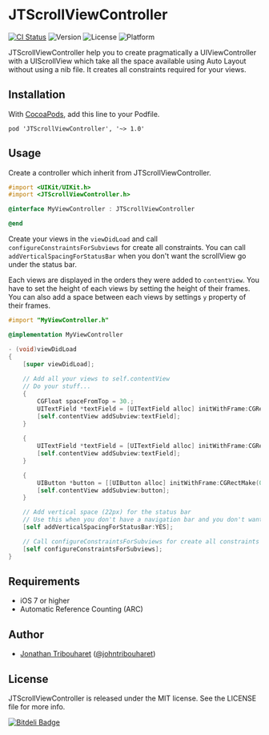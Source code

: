 # JTScrollViewController

[![CI Status](http://img.shields.io/travis/jonathantribouharet/JTScrollViewController.svg)](https://travis-ci.org/jonathantribouharet/JTScrollViewController)
![Version](https://img.shields.io/cocoapods/v/JTScrollViewController.svg)
![License](https://img.shields.io/cocoapods/l/JTScrollViewController.svg)
![Platform](https://img.shields.io/cocoapods/p/JTScrollViewController.svg)

JTScrollViewController help you to create pragmatically a UIViewController with a UIScrollView which take all the space available using Auto Layout without using a nib file.
It creates all constraints required for your views.

## Installation

With [CocoaPods](http://cocoapods.org/), add this line to your Podfile.

	pod 'JTScrollViewController', '~> 1.0'


## Usage

Create a controller which inherit from JTScrollViewController.
```objective-c
#import <UIKit/UIKit.h>
#import <JTScrollViewController.h>

@interface MyViewController : JTScrollViewController

@end
```

Create your views in the `viewDidLoad` and call `configureConstraintsForSubviews` for create all constraints.
You can call `addVerticalSpacingForStatusBar` when you don't want the scrollView go under the status bar.

Each views are displayed in the orders they were added to `contentView`.
You have to set the height of each views by setting the height of their frames.
You can also add a space between each views by settings `y` property of their frames. 

```objective-c
#import "MyViewController.h"

@implementation MyViewController

- (void)viewDidLoad
{
    [super viewDidLoad];
    
    // Add all your views to self.contentView
    // Do your stuff...
    {
        CGFloat spaceFromTop = 30.;
        UITextField *textField = [UITextField alloc] initWithFrame:CGRectMake(0, spaceFromTop, 0, 45)];
        [self.contentView addSubview:textField];
    }
    
    {
        UITextField *textField = [UITextField alloc] initWithFrame:CGRectMake(0, 5, 0, 45)];
        [self.contentView addSubview:textField];
    }

    {
    	UIButton *button = [[UIButton alloc] initWithFrame:CGRectMake(0, 10, 0, 50)];
        [self.contentView addSubview:button];
    }

    // Add vertical space (22px) for the status bar
    // Use this when you don't have a navigation bar and you don't want the scroll go under the status bar
    [self addVerticalSpacingForStatusBar:YES];

    // Call configureConstraintsForSubviews for create all constraints
    [self configureConstraintsForSubviews];
}
```

## Requirements

- iOS 7 or higher
- Automatic Reference Counting (ARC)

## Author

- [Jonathan Tribouharet](https://github.com/jonathantribouharet) ([@johntribouharet](https://twitter.com/johntribouharet))

## License

JTScrollViewController is released under the MIT license. See the LICENSE file for more info.


[![Bitdeli Badge](https://d2weczhvl823v0.cloudfront.net/jonathantribouharet/jtscrollviewcontroller/trend.png)](https://bitdeli.com/free "Bitdeli Badge")

